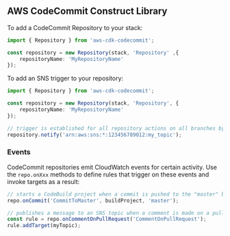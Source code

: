 ## AWS CodeCommit Construct Library

To add a CodeCommit Repository to your stack:

```ts
import { Repository } from 'aws-cdk-codecommit';

const repository = new Repository(stack, 'Repository' ,{
    repositoryName: 'MyRepositoryName'
});
```

To add an SNS trigger to your repository:

```ts
import { Repository } from 'aws-cdk-codecommit';

const repository = new Repository(stack, 'Repository', {
    repositoryName: 'MyRepositoryName'
});

// trigger is established for all repository actions on all branches by default.
repository.notify('arn:aws:sns:*:123456789012:my_topic');
```

### Events

CodeCommit repositories emit CloudWatch events for certain activity. Use the
`repo.onXxx` methods to define rules that trigger on these events and invoke
targets as a result:

```ts
// starts a CodeBuild project when a commit is pushed to the "master" branch of the repo
repo.onCommit('CommitToMaster', buildProject, 'master');

// publishes a message to an SNS topic when a comment is made on a pull request
const rule = repo.onCommentOnPullRequest('CommentOnPullRequest');
rule.addTarget(myTopic);
```